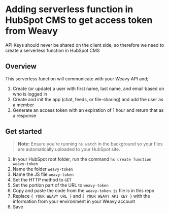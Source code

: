 # Adding serverless function in HubSpot CMS to get access token from Weavy
API Keys should never be shared on the client side, so therefore we need to create a serverless function in HubSpot CMS 

## Overview
This serverless function will communicate with your Weavy API and;
1. Create (or update) a user with first name, last name, and email based on who is logged in
2. Create and init the app (chat, feeds, or file-sharing) and add the user as a member
3. Generate an access token with an expiration of 1 hour and return that as a response

## Get started
> **Note:** Ensure you're running <code>hs watch</code> in the background so your files are automatically uploaded to your HubSpot site.

1. In your HubSpot root folder, run the command `hs create function weavy-token`
2. Name the folder `weavy-token`
3. Name the JS file `weavy-token`
4. Set the HTTP method to `GET`
5. Set the portion part of the URL to `weavy-token`
6. Copy and paste the code from the `weavy-token.js` file is in this repo
7. Replace `{ YOUR WEAVY URL }` and `{ YOUR WEAVY API KEY }` with the information from your environment in your Weavy account
8. Save


